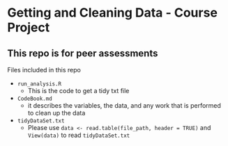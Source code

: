 # Getting and Cleaning Data - Course Project
## This repo is for peer assessments 

Files included in this repo
- `run_analysis.R`
  - This is the code to get a tidy txt file
- `CodeBook.md`
  - it describes the variables, the data, and any work that is performed to clean up the data
- `tidyDataSet.txt`
  - Please use `data <- read.table(file_path, header = TRUE)` and `View(data)` to read `tidyDataSet.txt`
